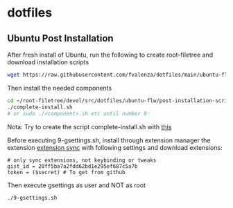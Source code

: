 # dotfiles


## Ubuntu Post Installation

After fresh install of Ubuntu, run the following to create root-filetree and download installation scripts

```sh
wget https://raw.githubusercontent.com/fvalenza/dotfiles/main/ubuntu-flw/post-installation-scripts/post-install.sh && chmod +x post-install.sh && sudo ./post-install.sh
```

Then install the needed components

```sh
cd ~/root-filetree/devel/src/dotfiles/ubuntu-flw/post-installation-scripts
./complete-install.sh
# or sudo ./<component>.sh etc until number 8
```

Nota: Try to create the script complete-install.sh with [this](https://stackoverflow.com/a/20414532)

Before executing 9-gsettings.sh, install through extension manager the extension [extension sync](https://extensions.gnome.org/extension/1486/extensions-sync/) with following settings and download extensions:

```
# only sync extensions, not keybinding or tweaks
gist_id = 20ff5ba7a2fdd62bd1e295ef687c5a7b
token = ($secret) # To get from github
```

Then execute gsettings as user and NOT as root

```sh
./9-gsettings.sh
```
